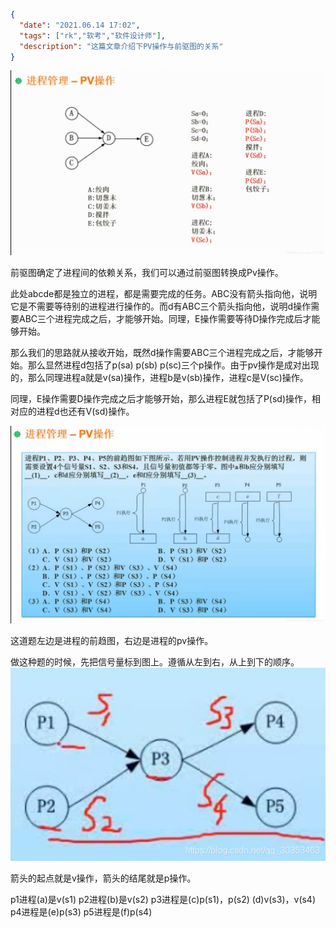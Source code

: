 ```json
{
  "date": "2021.06.14 17:02",
  "tags": ["rk","软考","软件设计师"],
  "description": "这篇文章介绍下PV操作与前驱图的关系"
}
```


![在这里插入图片描述](../../../assets/content/ruankao/sjs/3.07/01.jpeg)

前驱图确定了进程间的依赖关系，我们可以通过前驱图转换成Pv操作。

此处abcde都是独立的进程，都是需要完成的任务。ABC没有箭头指向他，说明它是不需要等待别的进程进行操作的。而d有ABC三个箭头指向他，说明d操作需要ABC三个进程完成之后，才能够开始。同理，E操作需要等待D操作完成后才能够开始。

那么我们的思路就从接收开始，既然d操作需要ABC三个进程完成之后，才能够开始。那么显然进程d包括了p(sa) p(sb) p(sc)三个p操作。由于pv操作是成对出现的，那么同理进程a就是v(sa)操作，进程b是v(sb)操作，进程c是V(sc)操作。

同理，E操作需要D操作完成之后才能够开始，那么进程E就包括了P(sd)操作，相对应的进程d也还有V(sd)操作。


![在这里插入图片描述](../../../assets/content/ruankao/sjs/3.07/02.jpeg)
 
 这道题左边是进程的前趋图，右边是进程的pv操作。

做这种题的时候，先把信号量标到图上。遵循从左到右，从上到下的顺序。
![在这里插入图片描述](../../../assets/content/ruankao/sjs/3.07/03.jpeg)


箭头的起点就是v操作，箭头的结尾就是p操作。

p1进程(a)是v(s1)
p2进程(b)是v(s2)
p3进程是(c)p(s1)，p(s2)  (d)v(s3)，v(s4)
p4进程是(e)p(s3)
p5进程是(f)p(s4)

